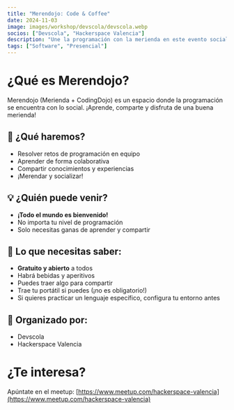 ```yaml
---
title: "Merendojo: Code & Coffee"
date: 2024-11-03
image: images/workshop/devscola/devscola.webp
socios: ["Devscola", "Hackerspace Valencia"]
description: "Une la programación con la merienda en este evento social único donde aprenderás coding en un ambiente relajado y divertido."
tags: ["Software", "Presencial"]
---
```


# ¿Qué es Merendojo?

Merendojo (Merienda + CodingDojo) es un espacio donde la programación se encuentra con lo social. ¡Aprende, comparte y disfruta de una buena merienda!

## 🚀 ¿Qué haremos?
- Resolver retos de programación en equipo
- Aprender de forma colaborativa
- Compartir conocimientos y experiencias
- ¡Merendar y socializar!

## 💡 ¿Quién puede venir?
- **¡Todo el mundo es bienvenido!**
- No importa tu nivel de programación
- Solo necesitas ganas de aprender y compartir

## 🎯 Lo que necesitas saber:
- **Gratuito y abierto** a todos
- Habrá bebidas y aperitivos
- Puedes traer algo para compartir
- Trae tu portátil si puedes (¡no es obligatorio!)
- Si quieres practicar un lenguaje específico, configura tu entorno antes

## 🤝 Organizado por:
- Devscola
- Hackerspace Valencia

# ¿Te interesa?

Apúntate en el meetup: [https://www.meetup.com/hackerspace-valencia](https://www.meetup.com/hackerspace-valencia)